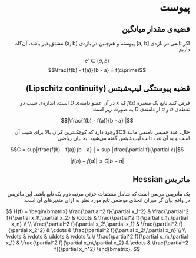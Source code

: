 <div dir="rtl">

# پیوست

## قضیه‌ی مقدار میانگین

 اگر تابعی در بازه‌ی [a, b] پیوسته و هم‌چنین در بازه‌ی (a, b) مشتق‌پذیر باشد، آن‌گاه داریم:
</div>

$$c\prime \in (a, b) $$
$$\frac{f(b) - f(a)}{b - a} = f(c\prime)$$

<div dir="rtl">

## قضیه پیوستگی لیپ‌شیتس (Lipschitz continuity)

فرض کنید تابع یک متغیره $(f(x$ که $x$ در آن عضو دامنه‌ی $D$ است. اندازه‌ی شیب دو نقطه‌ی $b$ و $a$ از دامنه‌ی $D$ به صورت زیر است:
</div>

$$|\frac{f(b) - f(a)}{b - a}
|$$

<div dir="rtl">
حال، عدد حقیقی نامنفی مانند $C$وجود دارد که کوچک‌ترین کران بالا برای شیب آن است و به آن عدد ثابت لیپ‌شیتس گفته می‌شود.  به بیان ریاضی:
</div>

$$C = sup|\frac{f(b) - f(a)}{b - a}
| = sup |\frac{\partial f}{\partial x}|$$

$$ |f(b) - f(a)| \leq C |b - a|$$

<div dir="rtl">

## ماتریس Hessian

 یک ماتریس مربعی است که شامل مشتقات جزئی مرتبه دوم یک تابع باشد. این ماتریس در واقع بیان گر میزان انحنای موضعی تابع مورد نظر به ازای متغیرهای آن است.
</div>

$$
H(f) = \begin{bmatrix}
\frac{\partial^2 f}{\partial x_1^2} & \frac{\partial^2 f}{\partial x_1\,\partial x_2} & \cdots & \frac{\partial^2 f}{\partial x_1\,\partial x_n} \\  \\
\frac{\partial^2 f}{\partial x_2\,\partial x_1} & \frac{\partial^2 f}{\partial x_2^2} & \cdots & \frac{\partial^2 f}{\partial x_2\,\partial x_n} \\  \\
\vdots & \vdots & \ddots & \vdots \\  \\
\frac{\partial^2 f}{\partial x_n\,\partial x_1} & \frac{\partial^2 f}{\partial x_n\,\partial x_2} & \cdots & \frac{\partial^2 f}{\partial x_n^2}
\end{bmatrix}.
$$
